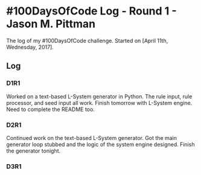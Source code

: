 # #100DaysOfCode Log - Round 1 - Jason M. Pittman

The log of my #100DaysOfCode challenge. Started on [April 11th, Wednesday, 2017].

## Log

### D1R1 
Worked on a text-based L-System generator in Python. The rule input, rule processor, and seed input all work. Finish tomorrow with L-System engine. Need to complete the README too.

### D2R1
Continued work on the text-based L-System generator. Got the main generator loop stubbed and the logic of the system engine designed. Finish the generator tonight.

### D3R1
